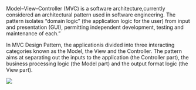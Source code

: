 Model–View–Controller (MVC) is a software architecture,currently considered an architectural pattern used in software engineering. The pattern isolates “domain logic” (the application logic for the user) from input and presentation (GUI), permitting independent development, testing and maintenance of each.”

In MVC Design Pattern, the applicationis divided into three interacting categories known as the Model, the View and the Controller. The pattern aims at separating out the inputs to the application (the Controller part), the business processing logic (the Model part) and the output format logic (the View part).

![](http://www.bogotobogo.com/DesignPatterns/images/mvc/mvc_diagram.png)
